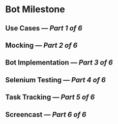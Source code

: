# Bot Milestone

## Use Cases — *Part 1 of 6*

## Mocking — *Part 2 of 6*

## Bot Implementation — *Part 3 of 6*

## Selenium Testing — *Part 4 of 6*

## Task Tracking — *Part 5 of 6*

## Screencast — *Part 6 of 6*